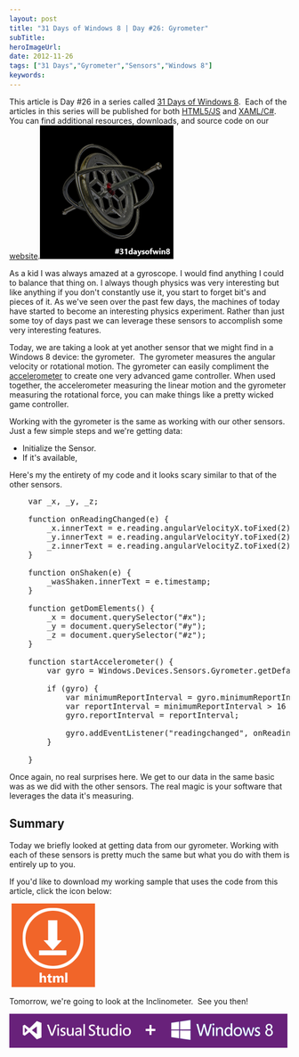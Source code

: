 ```yaml
---
layout: post 
title: "31 Days of Windows 8 | Day #26: Gyrometer"
subTitle: 
heroImageUrl: 
date: 2012-11-26
tags: ["31 Days","Gyrometer","Sensors","Windows 8"]
keywords: 
---
```


This article is Day #26 in a series called [31 Days of Windows 8](http://31daysofwindows8.com/).&nbsp; Each of the articles in this series will be published for both [HTML5/JS](http://csell.net/category/windows-8/31-days/) and [XAML/C#](http://www.jeffblankenburg.com/category/31-days-of-windows-8/). You can find additional resources, downloads, and source code on our [website](http://www.31daysofwindows8.com/).[![logo](logo4.png "logo")](http://31daysofwindows8.com/?days=26)

As a kid I was always amazed at a gyroscope. I would find anything I could to balance that thing on. I always though physics was very interesting but like anything if you don't constantly use it, you start to forget bit's and pieces of it. As we've seen over the past few days, the machines of today have started to become an interesting physics experiment. Rather than just some toy of days past we can leverage these sensors to accomplish some very interesting features.

Today, we are taking a look at yet another sensor that we might find in a Windows 8 device: the gyrometer.&nbsp; The gyrometer measures the angular velocity or rotational motion. The gyrometer can easily compliment the [accelerometer](http://csell.net/2012/11/25/31-days-of-windows-8-day-25-accelerometer/) to create one very advanced game controller. When used together, the accelerometer measuring the linear motion and the gyrometer measuring the rotational force, you can make things like a pretty wicked game controller. 

Working with the gyrometer is the same as working with our other sensors. Just a few simple steps and we're getting data:

*   Initialize the Sensor.  <li>If it's available, 

Here's my the entirety of my code and it looks scary similar to that of the other sensors. 
<pre class="prettyprint">    var _x, _y, _z;

    function onReadingChanged(e) {
        _x.innerText = e.reading.angularVelocityX.toFixed(2);
        _y.innerText = e.reading.angularVelocityY.toFixed(2);
        _z.innerText = e.reading.angularVelocityZ.toFixed(2);
    }

    function onShaken(e) {
        _wasShaken.innerText = e.timestamp;
    }

    function getDomElements() {
        _x = document.querySelector("#x");
        _y = document.querySelector("#y");
        _z = document.querySelector("#z");
    }

    function startAccelerometer() {
        var gyro = Windows.Devices.Sensors.Gyrometer.getDefault()

        if (gyro) {
            var minimumReportInterval = gyro.minimumReportInterval;
            var reportInterval = minimumReportInterval > 16 ? minimumReportInterval : 25;
            gyro.reportInterval = reportInterval;

            gyro.addEventListener("readingchanged", onReadingChanged);
        }

    }</pre>

Once again, no real surprises here. We get to our data in the same basic was as we did with the other sensors. The real magic is your software that leverages the data it's measuring.

## Summary

Today we briefly looked at getting data from our gyrometer. Working with each of these sensors is pretty much the same but what you do with them is entirely up to you.

If you'd like to download my working sample that uses the code from this article, click the icon below:

&nbsp;[![downloadHTML](downloadHTML21.png "downloadHTML")](https://github.com/csell5/31DaysOfWindows8/tree/master/source/HTML5/Day26-Gyrometer)

Tomorrow, we're going to look at the Inclinometer.&nbsp; See you then!

[![downloadTheTools](downloadTheTools21.png "downloadTheTools")](http://aka.ms/cta-4)